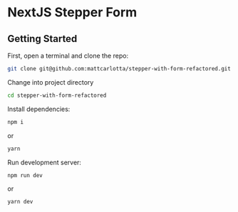 # NextJS Stepper Form

## Getting Started

First, open a terminal and clone the repo:

```bash
git clone git@github.com:mattcarlotta/stepper-with-form-refactored.git
```

Change into project directory

```bash
cd stepper-with-form-refactored
```

Install dependencies:

```bash
npm i
```

or

```bash
yarn
```

Run development server:

```bash
npm run dev
```

or

```bash
yarn dev
```
